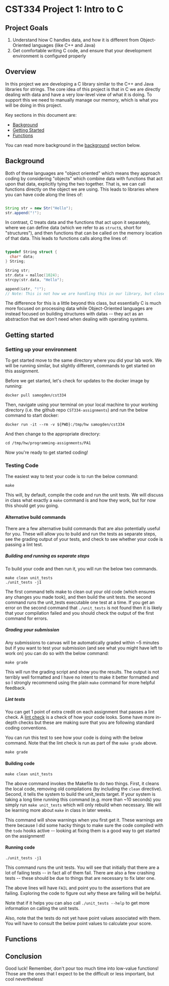 # CST334 Project 1: Intro to C

## Project Goals

1. Understand hiow C handles data, and how it is different from Object-Oriented languages (like C++ and Java)
2. Get comfortable writing C code, and ensure that your development environment is configured properly

## Overview

In this project we are developing a C library similar to the C++ and Java libraries for strings.
The core idea of this project is that in C we are directly dealing with data and have a very low-level view of what it is doing.
To support this we need to manually manage our memory, which is what you will be doing in this project.

Key sections in this document are:
- [Background](#background)
- [Getting Started](#getting-started)
- [Functions](#functions)

You can read more background in the [background](#background) section below.



## Background

Both of these languages are "object oriented" which means they approach coding by considering "objects" which combine data with functions that act upon that data, explicitly tying the two together.
That is, we can call functions directly on the object we are using.
This leads to libraries where you can have code along the lines of:

```java

String str = new Str("Hello");
str.append("!");

```

In contrast, C treats data and the functions that act upon it separately, where we can define data (which we refer to as `struct`s, short for "structures"), and then functions that can be called on the memory location of that data.
This leads to functions calls along the lines of:

```c

typedef String struct {
  char* data;
} String;

String str;
str.data = malloc(1024);
strcpy(str.data, "Hello");

append(&str, "!");
// Note: This is not how we are handling this in our library, but close enough for the demonstration. 

```

The difference for this is a little beyond this class, but essentially C is much more focused on processing data while Object-Oriented languages are instead focused on building structures with datas -- they act as an abstraction that we don't need when dealing with operating systems.



## Getting started

### Setting up your environment

To get started move to the same directory where you did your lab work.
We will be running similar, but slightly different, commands to get started on this assignment.

Before we get started, let's check for updates to the docker image by running:
```shell
docker pull samogden/cst334
```

Then, navigate using your terminal on your local machine to your working directory (i.e. the github repo `CST334-assignments`) and run the below command to start docker:
```shell
docker run -it --rm -v ${PWD}:/tmp/hw samogden/cst334
```

And then change to the appropriate directory:
```shell
cd /tmp/hw/programming-assignments/PA1
```

Now you're ready to get started coding!


### Testing Code

The easiest way to test your code is to run the below command:

```shell
make
```

This will, by default, compile the code and run the unit tests.
We will discuss in class what exactly a `make` command is and how they work, but for now this should get you going.

#### Alternative build commands

There are a few alternative build commands that are also potentially useful for you.
These will allow you to build and run the tests as separate steps, see the grading output of your tests, and check to see whether your code is passing a lint test.

##### Building and running as separate steps

To build your code and then run it, you will run the below two commands.

```shell
make clean unit_tests
./unit_tests -j1
```

The first command tells make to clean out your old code (which ensures any changes you made took), and then build the unit tests.
the second command runs the unit_tests executable one test at a time.
If you get an error on the second command that `./unit_tests` is not found then it is likely that your compilation failed and you should check the output of the first command for errors.

##### Grading your submission

Any submissions to canvas will be automatically graded within ~5 minutes but if you want to test your submission (and see what you might have left to work on) you can do so with the below command:

```shell
make grade
```

This will run the grading script and show you the results.
The output is not terribly well formatted and I have no intent to make it better formatted and so I strongly recommend using the plain `make` command for more helpful feedback.

##### Lint tests

You can get 1 point of extra credit on each assignment that passes a lint check.
A [lint check](https://en.wikipedia.org/wiki/Lint_(software)) is a check of how your code looks.
Some have more in-depth checks but these are making sure that you are following standard coding conventions.

You can run this test to see how your code is doing with the below command.
Note that the lint check is run as part of the `make grade` above.

```shell
make grade
```


#### Building code

```shell
make clean unit_tests
```
The above command invokes the Makefile to do two things.
First, it cleans the local code, removing old compilations (by including the `clean` directive).
Second, it tells the system to build the unit_tests target.
If your system is taking a long time running this command (e.g. more than ~10 seconds) you simply run `make unit_tests` which will only rebuild when necessary.
We will be learning more about `make` in class in later weeks.

This command will show warnings when you first get it.
These warnings are there because I did some hacky things to make sure the code compiled with the `todo` hooks active -- looking at fixing them is a good way to get started on the assignment!

#### Running code

```shell
./unit_tests -j1
```

This command runs the unit tests.
You will see that initially that there are a lot of failing tests -- in fact all of them fail.
There are also a few crashing tests -- these should be due to things that are necessary to fix later one.

The above lines will have `FAIL` and point you to the assertions that are failing.
Exploring the code to figure out _why_ these are failing will be helpful.

Note that if it helps you can also call `./unit_tests --help` to get more information on calling the unit tests.

Also, note that the tests do not yet have point values associated with them.
You will have to consult the below point values to calculate your score.


## Functions




## Conclusion

Good luck!
Remember, don't pour too much time into low-value functions!
Those are the ones that I expect to be the difficult or less important, but cool nevertheless!
